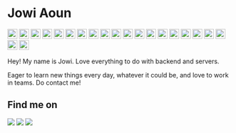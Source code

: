 # Jowi Aoun

<p float='left'>
    <img src="https://img.shields.io/badge/AWS-232F3E?logo=amazon-aws&logoColor=FF9900" height="22"/>
    <img src='https://img.shields.io/badge/Python-306998?logo=Python&logoColor=FFD43B' height=22/>
    <img src="https://img.shields.io/badge/Java-ED8B00?logo=oracle&logoColor=white" height="22"/>
    <img src="https://img.shields.io/badge/Kotlin-7F52FF?logo=kotlin&logoColor=white" height="22"/>
    <img src='https://img.shields.io/badge/Javascript-323330?logo=javascript' height=22/>
    <img src='https://img.shields.io/badge/Typescript-3178C6?logo=Typescript&logoColor=fff' height=22/>
    <img src="https://img.shields.io/badge/Go-00ADD8?logo=go&logoColor=white" height="22"/>
    <img src="https://img.shields.io/badge/C-00599C?logo=c&logoColor=FFFFFF" height="22"/>
    <img src="https://img.shields.io/badge/C++-00599C?logo=cplusplus&logoColor=FFFFFF" height="22"/>
    <img src="https://img.shields.io/badge/MongoDB-47A248?logo=mongodb&logoColor=FFFFFF" height="22"/>
    <img src="https://img.shields.io/badge/Express.js-000000?logo=express&logoColor=FFFFFF" height="22"/>
    <img src='https://img.shields.io/badge/React-20232a?logo=React&logoColor=61DAFB' height=22/>
    <img src='https://img.shields.io/badge/NodeJS-339933?logo=Node.js&logoColor=fff' height=22/>
    <img src="https://img.shields.io/badge/GraphQL-E10098?logo=graphql&logoColor=white" height="22"/>
    <img src="https://img.shields.io/badge/Postman-FF6C37?logo=postman&logoColor=white" height="22"/>
    <img src="https://img.shields.io/badge/Insomnia-5849BE?logo=insomnia&logoColor=white" height="22"/>
    <img src="https://img.shields.io/badge/Bootstrap-563D7C?logo=bootstrap&logoColor=white" height="22"/>
    <img src='https://img.shields.io/badge/Figma-fff?logo=Figma&logoColor=F24E1E' height=22/>
    <img src='https://img.shields.io/badge/HTML5-fff?logo=HTML5' height=22/>
    <img src="https://img.shields.io/badge/TailwindCSS-38B2AC?logo=tailwind-css&logoColor=white" height="22"/>
    <img src='https://img.shields.io/badge/CSS-1572B6?logo=CSS3' height=22/>
</p>

Hey! My name is Jowi. Love everything to do with backend and servers.

Eager to learn new things every day, whatever it could be, and love to work in teams. Do contact me!

## Find me on
[![](https://img.shields.io/badge/-LinkedIn-0E76A8?style=flat-square&logo=LinkedIn&logoColor=fff)](https://www.linkedin.com/in/jowiaoun/)
[![](https://img.shields.io/badge/-Devpost-003e54?style=flat-square&logo=Devpost&logoColor=fff)](https://devpost.com/jowiaoun)
[![](https://img.shields.io/badge/LeetCode-FFA116?style=flat-square&logo=LeetCode&logoColor=fff)](https://leetcode.com/JowiA/)
